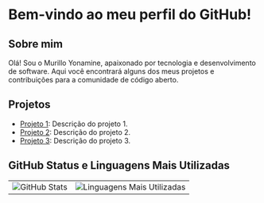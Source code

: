 # Bem-vindo ao meu perfil do GitHub!

## Sobre mim

Olá! Sou o Murillo Yonamine, apaixonado por tecnologia e desenvolvimento de software. Aqui você encontrará alguns dos meus projetos e contribuições para a comunidade de código aberto.

## Projetos

- [Projeto 1](link_projeto1): Descrição do projeto 1.
- [Projeto 2](link_projeto2): Descrição do projeto 2.
- [Projeto 3](link_projeto3): Descrição do projeto 3.

## GitHub Status e Linguagens Mais Utilizadas
<table>
  <tr>
    <td valign="top">
      <img src="https://github-readme-stats.vercel.app/api?username=MurilloYonamine&show_icons=true&theme=tokyonight" alt="GitHub Stats" />
    </td>
    <td valign="top">
      <img src="https://github-readme-stats.vercel.app/api/top-langs/?username=MurilloYonamine&theme=tokyonight" alt="Linguagens Mais Utilizadas" />
    </td>
  </tr>
</table>

